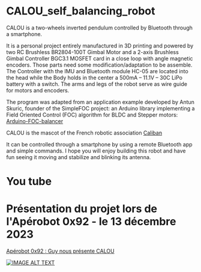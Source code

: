 # CALOU_self_balancing_robot
CALOU is a two-wheels inverted pendulum controlled by Bluetooth through a smartphone.

It is a personal project entirely manufactured in 3D printing and powered by two RC Brushless BR2804-100T Gimbal Motor and a 2-axis Brushless Gimbal Controller BGC3.1 MOSFET card in a close loop with angle magnetic encoders. Those parts need some modification/adaptation to be assemble. The Controller with the IMU and Bluetooth module HC-05 are located into the head while the Body holds in the center a 500mA – 11.1V – 30C LiPo battery with a switch. The arms and legs of the robot serve as wire guide for motors and encoders.

The program was adapted from an application example developed by Antun Skuric, founder of the SimpleFOC project: an Arduino library implementing a Field Oriented Control (FOC) algorithm for BLDC and Stepper motors: [Arduino-FOC-balancer](https://github.com/simplefoc/Arduino-FOC-balancer)

CALOU is the mascot of the French robotic association [Caliban](https://www.facebook.com/AssoCaliban)

It can be controlled through a smartphone by using a remote Bluetooth app and simple commands. 
I hope you will enjoy building this robot and have fun seeing it moving and stabilize and blinking its antenna.

# You tube

# Présentation du projet lors de l'Apérobot 0x92  - le 13 décembre 2023
[Apérobot 0x92 : Guy nous présente CALOU ](https://youtu.be/fIwBQCcEI_Y?si=7qKZwHnpSAFOepEM)

[![IMAGE ALT TEXT](http://img.youtube.com/vi/YOUTUBE_VIDEO_ID_HERE/0.jpg)](https://youtu.be/fIwBQCcEI_Y?si=7qKZwHnpSAFOepEM)
